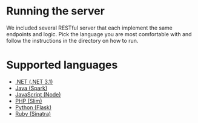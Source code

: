 # Running the server

We included several RESTful server that each implement the same endpoints and logic.
Pick the language you are most comfortable with and follow the instructions in the directory on how to run.

# Supported languages

- [.NET (.NET 3.1)](dotnet/README.md)
- [Java (Spark)](java/README.md)
- [JavaScript (Node)](node/README.md)
- [PHP (Slim)](php/README.md)
- [Python (Flask)](python/README.md)
- [Ruby (Sinatra)](ruby/README.md)
